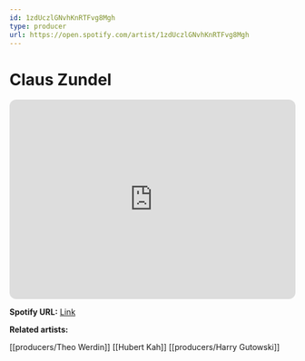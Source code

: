 ```yaml
---
id: 1zdUczlGNvhKnRTFvg8Mgh
type: producer
url: https://open.spotify.com/artist/1zdUczlGNvhKnRTFvg8Mgh
---
```

# Claus Zundel

<iframe style="border-radius:12px" src="https://open.spotify.com/embed/artist/1zdUczlGNvhKnRTFvg8Mgh" width="100%" height="352" frameBorder="0" allowfullscreen="" allow="autoplay; clipboard-write; encrypted-media; fullscreen; picture-in-picture" loading="lazy"></iframe>

**Spotify URL:** [Link](https://open.spotify.com/artist/1zdUczlGNvhKnRTFvg8Mgh)

**Related artists:**

[[producers/Theo Werdin]]
[[Hubert Kah]]
[[producers/Harry Gutowski]]
